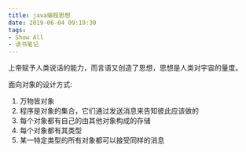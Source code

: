 ```yaml
---
title: java编程思想
date: 2019-06-04 09:19:30
tags:
- Show All
- 读书笔记
---
```




上帝赋予人类说话的能力，而言语又创造了思想，思想是人类对宇宙的量度。

面向对象的设计方式:

1. 万物皆对象
2. 程序是对象的集合，它们通过发送消息来告知彼此应该做的
3. 每个对象都有自己的由其他对象构成的存储
4. 每个对象都有其类型
5. 某一特定类型的所有对象都可以接受同样的消息

